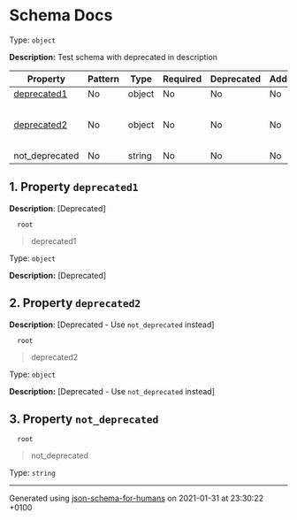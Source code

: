 # Schema Docs

Type: `object`

**Description:** Test schema with deprecated in description

| Property | Pattern | Type | Required | Deprecated | Additional | Description |
| -------- | ------- | ---- | -------- | ---------- | ---------- | ----------- |
| [deprecated1](#deprecated1)|No|object|No|No| No|[Deprecated]|
| [deprecated2](#deprecated2)|No|object|No|No| No|[Deprecated - Use \`not_deprecated\` instead]|
|not_deprecated|No|string|No|No| No||

## <a name="deprecated1"></a> 1. Property `deprecated1`

**Description**:  [Deprecated]

      root
 >   deprecated1

Type: `object`

**Description:** [Deprecated]

## <a name="deprecated2"></a> 2. Property `deprecated2`

**Description**:  [Deprecated - Use `not_deprecated` instead]

      root
 >   deprecated2

Type: `object`

**Description:** [Deprecated - Use `not_deprecated` instead]

## <a name="not_deprecated"></a> 3. Property `not_deprecated`

      root
 >   not_deprecated

Type: `string`

----------------------------------------------------------------------------------------------------------------------------
Generated using [json-schema-for-humans](https://github.com/coveooss/json-schema-for-humans) on 2021-01-31 at 23:30:22 +0100